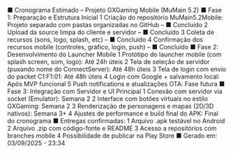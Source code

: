 ■ Cronograma Estimado – Projeto GXGaming Mobile
(MuMain 5.2)
■ Fase 1: Preparação e Estrutura Inicial
1 Criação do repositório MuMain5.2Mobile: Projeto separado com pastas organizadas no GitHub –
■ Concluído
2 Upload da source limpa do cliente e servidor – ■ Concluído
3 Coleta de recursos (sons, logo, splash, etc) – ■ Concluído
4 Confirmação dos recursos mobile (controles, gráfico, login, push) – ■ Concluído
■ Fase 2: Desenvolvimento do Launcher Mobile
1 Protótipo do launcher mobile (com splash screen, som, logo): Até 24h úteis
2 Tela de seleção de servidor (puxando nome do ConnectServer): Até 48h úteis
3 Tela de login com envio do packet C1:F1:01: Até 48h úteis
4 Login com Google + salvamento local: Após MVP funcional
5 Push notifications e atualizações OTA: Fase futura
■ Fase 3: Integração com Servidor e UI Principal
1 Conexão com servidor via socket (Emulator): Semana 2
2 Interface com botões virtuais no estilo GXGaming: Semana 2
3 Renderização de personagens e mapas (2D/3D nativos): Semana 3+
4 Ajustes de performance e build final do APK: Final do cronograma
■ Entregas confirmadas:
1 Arquivo .apk testável no Android
2 Arquivo .zip com código-fonte e README
3 Acesso a repositórios com branches mobile
4 Possibilidade de publicar na Play Store
■ Gerado em: 03/09/2025 - 23:34
